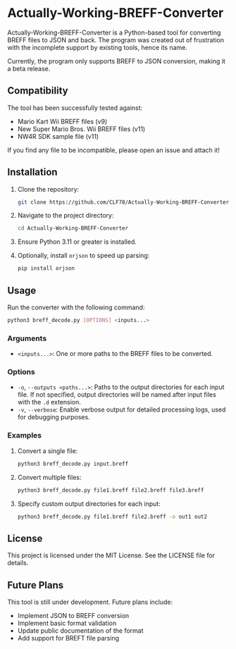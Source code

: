 # Actually-Working-BREFF-Converter
Actually-Working-BREFF-Converter is a Python-based tool for converting BREFF files to JSON and back. The program was created out of frustration with the incomplete support by existing tools, hence its name.

Currently, the program only supports BREFF to JSON conversion, making it a beta release.

## Compatibility
The tool has been successfully tested against:
- Mario Kart Wii BREFF files (v9)
- New Super Mario Bros. Wii BREFF files (v11)
- NW4R SDK sample file (v11)

If you find any file to be incompatible, please open an issue and attach it!

## Installation
1. Clone the repository:

   ```bash
   git clone https://github.com/CLF78/Actually-Working-BREFF-Converter.git
   ```

2. Navigate to the project directory:

   ```bash
   cd Actually-Working-BREFF-Converter
   ```

3. Ensure Python 3.11 or greater is installed.

4. Optionally, install `orjson` to speed up parsing:

   ```bash
   pip install orjson
   ```

## Usage
Run the converter with the following command:

```bash
python3 breff_decode.py [OPTIONS] <inputs...>
```

### Arguments
- `<inputs...>`: One or more paths to the BREFF files to be converted.

### Options
- `-o`, `--outputs <paths...>`: Paths to the output directories for each input file. If not specified, output directories will be named after input files with the `.d` extension.
- `-v`, `--verbose`: Enable verbose output for detailed processing logs, used for debugging purposes.

### Examples
1. Convert a single file:

   ```bash
   python3 breff_decode.py input.breff
   ```

2. Convert multiple files:

   ```bash
   python3 breff_decode.py file1.breff file2.breff file3.breff
   ```

3. Specify custom output directories for each input:

   ```bash
   python3 breff_decode.py file1.breff file2.breff -o out1 out2
   ```

## License
This project is licensed under the MIT License. See the LICENSE file for details.

## Future Plans
This tool is still under development. Future plans include:
- Implement JSON to BREFF conversion
- Implement basic format validation
- Update public documentation of the format
- Add support for BREFT file parsing
